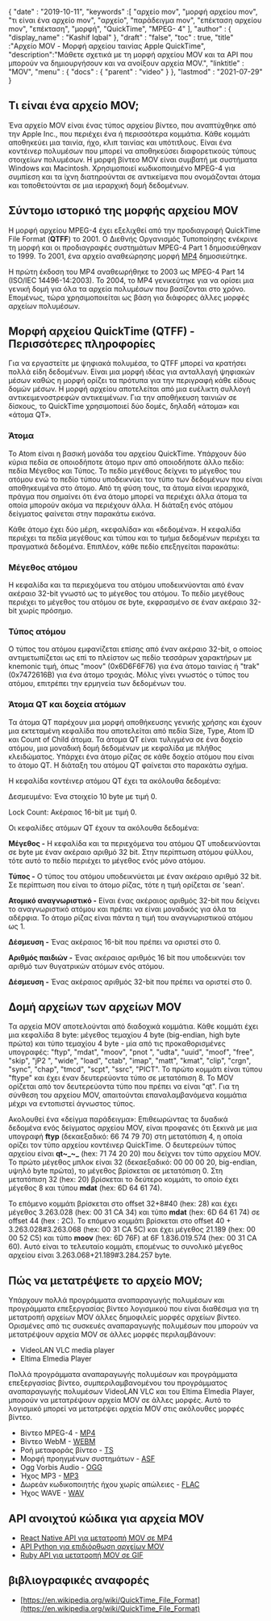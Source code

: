 {
  "date" : "2019-10-11",
  "keywords" :[ "αρχείο mov", "μορφή αρχείου mov", "τι είναι ένα αρχείο mov", "αρχείο", "παράδειγμα mov", "επέκταση αρχείου mov", "επέκταση", "μορφή", "QuickTime", "MPEG- 4" ],
  "author" : {
    "display_name" : "Kashif Iqbal"
},
  "draft" : "false",
  "toc" : true,
  "title" :"Αρχείο MOV - Μορφή αρχείου ταινίας Apple QuickTime",
  "description":"Μάθετε σχετικά με τη μορφή αρχείου MOV και τα API που μπορούν να δημιουργήσουν και να ανοίξουν αρχεία MOV.",
  "linktitle" : "MOV",
  "menu" : {
    "docs" : {
      "parent" : "video"
}
},
  "lastmod" : "2021-07-29"
}

## Τι είναι ένα αρχείο MOV;

Ένα αρχείο MOV είναι ένας τύπος αρχείου βίντεο, που αναπτύχθηκε από την Apple Inc., που περιέχει ένα ή περισσότερα κομμάτια. Κάθε κομμάτι αποθηκεύει μια ταινία, ήχο, κλιπ ταινίας και υπότιτλους. Είναι ένα κοντέινερ πολυμέσων που μπορεί να αποθηκεύσει διαφορετικούς τύπους στοιχείων πολυμέσων. Η μορφή βίντεο MOV είναι συμβατή με συστήματα Windows και Macintosh. Χρησιμοποιεί κωδικοποιημένο MPEG-4 για συμπίεση και τα ίχνη διατηρούνται σε αντικείμενα που ονομάζονται άτομα και τοποθετούνται σε μια ιεραρχική δομή δεδομένων.

## Σύντομο ιστορικό της μορφής αρχείου MOV

Η μορφή αρχείου MPEG-4 έχει εξελιχθεί από την προδιαγραφή QuickTime File Format (**QTFF**) το 2001. Ο Διεθνής Οργανισμός Τυποποίησης ενέκρινε τη μορφή και οι προδιαγραφές συστημάτων MPEG-4 Part 1 δημοσιεύθηκαν το 1999. Το 2001, ένα αρχείο αναθεώρησης μορφή [MP4](/el/video/mp4/) δημοσιεύτηκε.

Η πρώτη έκδοση του MP4 αναθεωρήθηκε το 2003 ως MPEG-4 Part 14 (ISO/IEC 14496-14:2003). Το 2004, το MP4 γενικεύτηκε για να ορίσει μια γενική δομή για όλα τα αρχεία πολυμέσων που βασίζονται στο χρόνο. Επομένως, τώρα χρησιμοποιείται ως βάση για διάφορες άλλες μορφές αρχείων πολυμέσων.

## Μορφή αρχείου QuickTime (QTFF) - Περισσότερες πληροφορίες

Για να εργαστείτε με ψηφιακά πολυμέσα, το QTFF μπορεί να κρατήσει πολλά είδη δεδομένων. Είναι μια μορφή ιδέας για ανταλλαγή ψηφιακών μέσων καθώς η μορφή ορίζει τα πρότυπα για την περιγραφή κάθε είδους δομών μέσων. Η μορφή αρχείου αποτελείται από μια ευέλικτη συλλογή αντικειμενοστρεφών αντικειμένων. Για την αποθήκευση ταινιών σε δίσκους, το QuickTime χρησιμοποιεί δύο δομές, δηλαδή «άτομα» και «άτομα QT».

### Άτομα

Το Atom είναι η βασική μονάδα του αρχείου QuickTime. Υπάρχουν δύο κύρια πεδία σε οποιοδήποτε άτομο πριν από οποιοδήποτε άλλο πεδίο: πεδία Μέγεθος και Τύπος. Το πεδίο μεγέθους δείχνει το μέγεθος του ατόμου ενώ το πεδίο τύπου υποδεικνύει τον τύπο των δεδομένων που είναι αποθηκευμένα στο άτομο. Από τη φύση τους, τα άτομα είναι ιεραρχικά, πράγμα που σημαίνει ότι ένα άτομο μπορεί να περιέχει άλλα άτομα τα οποία μπορούν ακόμα να περιέχουν άλλα. Η διάταξη ενός ατόμου δείγματος φαίνεται στην παρακάτω εικόνα.

Κάθε άτομο έχει δύο μέρη, «κεφαλίδα» και «δεδομένα». Η κεφαλίδα περιέχει τα πεδία μεγέθους και τύπου και το τμήμα δεδομένων περιέχει τα πραγματικά δεδομένα. Επιπλέον, κάθε πεδίο επεξηγείται παρακάτω:

### Μέγεθος ατόμου

Η κεφαλίδα και τα περιεχόμενα του ατόμου υποδεικνύονται από έναν ακέραιο 32-bit γνωστό ως το μέγεθος του ατόμου. Το πεδίο μεγέθους περιέχει το μέγεθος του ατόμου σε byte, εκφρασμένο σε έναν ακέραιο 32-bit χωρίς πρόσημο.

### Τύπος ατόμου

Ο τύπος του ατόμου εμφανίζεται επίσης από έναν ακέραιο 32-bit, ο οποίος αντιμετωπίζεται ως επί το πλείστον ως πεδίο τεσσάρων χαρακτήρων με knemonic τιμή, όπως "moov" (0x6D6F6F76) για ένα άτομο ταινίας ή "trak" (0x7472616B) για ένα άτομο τροχιάς. Μόλις γίνει γνωστός ο τύπος του ατόμου, επιτρέπει την ερμηνεία των δεδομένων του.

### Άτομα QT και δοχεία ατόμων

Τα άτομα QT παρέχουν μια μορφή αποθήκευσης γενικής χρήσης και έχουν μια εκτεταμένη κεφαλίδα που αποτελείται από πεδία Size, Type, Atom ID και Count of Child άτομα. Τα άτομα QT είναι τυλιγμένα σε ένα δοχείο ατόμου, μια μοναδική δομή δεδομένων με κεφαλίδα με πλήθος κλειδώματος. Υπάρχει ένα άτομο ρίζας σε κάθε δοχείο ατόμου που είναι το άτομο QT. Η διάταξη του ατόμου QT φαίνεται στο παρακάτω σχήμα.

Η κεφαλίδα κοντέινερ ατόμου QT έχει τα ακόλουθα δεδομένα:

Δεσμευμένο: Ένα στοιχείο 10 byte με τιμή 0.

Lock Count: Ακέραιος 16-bit με τιμή 0.

Οι κεφαλίδες ατόμων QT έχουν τα ακόλουθα δεδομένα:

**Μέγεθος -** Η κεφαλίδα και τα περιεχόμενα του ατόμου QT υποδεικνύονται σε byte με έναν ακέραιο αριθμό 32 bit. Στην περίπτωση ατόμου φύλλου, τότε αυτό το πεδίο περιέχει το μέγεθος ενός μόνο ατόμου.

**Τύπος -** Ο τύπος του ατόμου υποδεικνύεται με έναν ακέραιο αριθμό 32 bit. Σε περίπτωση που είναι το άτομο ρίζας, τότε η τιμή ορίζεται σε 'sean'.

**Ατομικό αναγνωριστικό -** Είναι ένας ακέραιος αριθμός 32-bit που δείχνει το αναγνωριστικό ατόμου και πρέπει να είναι μοναδικός για όλα τα αδέρφια. Το άτομο ρίζας είναι πάντα η τιμή του αναγνωριστικού ατόμου ως 1.

**Δέσμευση -** Ένας ακέραιος 16-bit που πρέπει να οριστεί στο 0.

**Αριθμός παιδιών -** Ένας ακέραιος αριθμός 16 bit που υποδεικνύει τον αριθμό των θυγατρικών ατόμων ενός ατόμου.

**Δέσμευση -** Ένας ακέραιος αριθμός 32-bit που πρέπει να οριστεί στο 0.

## Δομή αρχείων των αρχείων MOV

Τα αρχεία MOV αποτελούνται από διαδοχικά κομμάτια. Κάθε κομμάτι έχει μια κεφαλίδα 8 byte: μέγεθος τεμαχίου 4 byte (big-endian, high byte πρώτα) και τύπο τεμαχίου 4 byte - μία από τις προκαθορισμένες υπογραφές: "ftyp", "mdat", "moov", "pnot ", "udta", "uuid", "moof", "free", "skip", "jP2 ", "wide", "load", "ctab", "imap", "matt", "kmat", "clip", "crgn", "sync", "chap", "tmcd", "scpt", "ssrc", "PICT". Το πρώτο κομμάτι είναι τύπου "ftype" και έχει έναν δευτερεύοντα τύπο σε μετατόπιση 8. Το MOV ορίζεται από τον δευτερεύοντα τύπο που πρέπει να είναι "qt". Για τη σύνθεση του αρχείου MOV, απαιτούνται επαναλαμβανόμενα κομμάτια μέχρι να εντοπιστεί άγνωστος τύπος.

Ακολουθεί ένα «δείγμα παράδειγμα»: Επιθεωρώντας τα δυαδικά δεδομένα ενός δείγματος αρχείου MOV, είναι προφανές ότι ξεκινά με μια υπογραφή **ftyp** (δεκαεξαδικό: 66 74 79 70) στη μετατόπιση 4, η οποία ορίζει τον τύπο αρχείου κοντέινερ QuickTime. Ο δευτερεύων τύπος αρχείου είναι **qt~_~_** (hex: 71 74 20 20) που δείχνει τον τύπο αρχείου MOV. Το πρώτο μέγεθος μπλοκ είναι 32 (δεκαεξαδικό: 00 00 00 20, big-endian, υψηλό byte πρώτα), το μέγεθος βρίσκεται σε μετατόπιση 0. Στη μετατόπιση 32 (hex: 20) βρίσκεται το δεύτερο κομμάτι, το οποίο έχει μέγεθος 8 και τύπου **mdat** (hex: 6D 64 61 74).

Το επόμενο κομμάτι βρίσκεται στο offset 32+8#40 (hex: 28) και έχει μέγεθος 3.263.028 (hex: 00 31 CA 34) και τύπο **mdat** (hex: 6D 64 61 74) σε offset 44 (hex : 2C). Το επόμενο κομμάτι βρίσκεται στο offset 40 + 3.263.028#3.263.068 (hex: 00 31 CA 5C) και έχει μέγεθος 21.189 (hex: 00 00 52 C5) και τύπο **moov** (hex: 6D 76F) at 6F 1.836.019.574 (hex: 00 31 CA 60). Αυτό είναι το τελευταίο κομμάτι, επομένως το συνολικό μέγεθος αρχείου είναι 3.263.068+21.189#3.284.257 byte.

## Πώς να μετατρέψετε το αρχείο MOV;

Υπάρχουν πολλά προγράμματα αναπαραγωγής πολυμέσων και προγράμματα επεξεργασίας βίντεο λογισμικού που είναι διαθέσιμα για τη μετατροπή αρχείων MOV άλλες δημοφιλείς μορφές αρχείων βίντεο. Ορισμένες από τις συσκευές αναπαραγωγής πολυμέσων που μπορούν να μετατρέψουν αρχεία MOV σε άλλες μορφές περιλαμβάνουν:

* VideoLAN VLC media player
* Eltima Elmedia Player

Πολλά προγράμματα αναπαραγωγής πολυμέσων και προγράμματα επεξεργασίας βίντεο, συμπεριλαμβανομένου του προγράμματος αναπαραγωγής πολυμέσων VideoLAN VLC και του Eltima Elmedia Player, μπορούν να μετατρέψουν αρχεία MOV σε άλλες μορφές. Αυτό το λογισμικό μπορεί να μετατρέψει αρχεία MOV στις ακόλουθες μορφές βίντεο.

* Βίντεο MPEG-4 - [MP4](/el/video/mp4/)
* Βίντεο WebM - [WEBM](/el/video/webm/)
* Ροή μεταφοράς βίντεο - [TS](/el/video/ts/)
* Μορφή προηγμένων συστημάτων - [ASF](/el/video/ts/)
* Ogg Vorbis Audio - [OGG](/el/audio/ogg/)
* Ήχος MP3 - [MP3](/el/audio/mp3/)
* Δωρεάν κωδικοποιητής ήχου χωρίς απώλειες - [FLAC](/el/audio/flac/)
* Ήχος WAVE - [WAV](/el/audio/wav/)

## API ανοιχτού κώδικα για αρχεία MOV

* [React Native API για μετατροπή MOV σε MP4](https://github.com/taltultc/react-native-mov-to-mp4)
* [API Python για επιδιόρθωση αρχείων MOV](https://github.com/nrosenstein-stuff/movrepair)
* [Ruby API για μετατροπή MOV σε GIF](https://github.com/skygroundmedia/convert-mov-to-gif)

## βιβλιογραφικές αναφορές

* [https://en.wikipedia.org/wiki/QuickTime_File_Format](https://en.wikipedia.org/wiki/QuickTime_File_Format)

